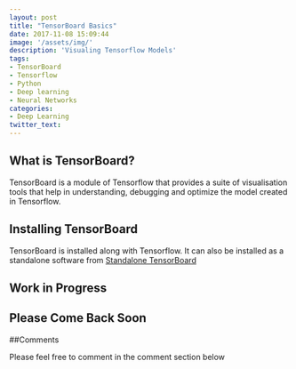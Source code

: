 ```yaml
---
layout: post
title: "TensorBoard Basics"
date: 2017-11-08 15:09:44
image: '/assets/img/'
description: 'Visualing Tensorflow Models'
tags:
- TensorBoard
- Tensorflow
- Python
- Deep learning
- Neural Networks
categories:
- Deep Learning
twitter_text:
---
```


## What is TensorBoard?

TensorBoard is a module of Tensorflow that provides a suite of visualisation tools that help in understanding, debugging and optimize the model created in Tensorflow.

## Installing TensorBoard

TensorBoard is installed along with Tensorflow.
It can also be installed as a standalone software from [Standalone TensorBoard](https://github.com/dmlc/tensorboard)


## Work in Progress 
## Please Come Back Soon

##Comments

Please feel free to comment in the comment section below